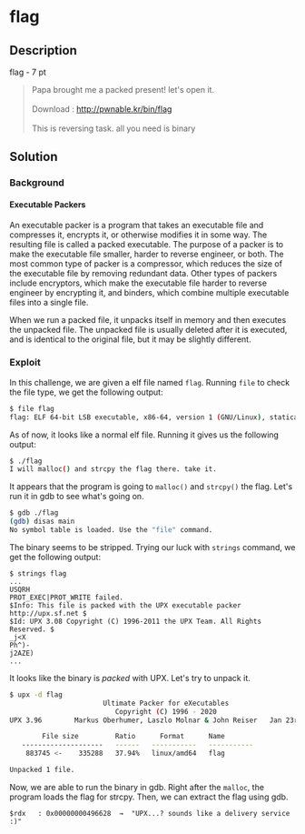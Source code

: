 # flag

## Description

flag - 7 pt

> Papa brought me a packed present! let's open it. <br> <br>
> Download : http://pwnable.kr/bin/flag <br> <br>
> This is reversing task. all you need is binary


## Solution

### Background

#### Executable Packers

An executable packer is a program that takes an executable file and compresses it, encrypts it, or otherwise modifies it in some way. The resulting file is called a packed executable. The purpose of a packer is to make the executable file smaller, harder to reverse engineer, or both. The most common type of packer is a compressor, which reduces the size of the executable file by removing redundant data. Other types of packers include encryptors, which make the executable file harder to reverse engineer by encrypting it, and binders, which combine multiple executable files into a single file.

When we run a packed file, it unpacks itself in memory and then executes the unpacked file. The unpacked file is usually deleted after it is executed, and is identical to the original file, but it may be slightly different.


### Exploit

In this challenge, we are given a elf file named ```flag```. Running ```file``` to check the file type, we get the following output:

```bash
$ file flag
flag: ELF 64-bit LSB executable, x86-64, version 1 (GNU/Linux), statically linked, no section header
```

As of now, it looks like a normal elf file. Running it gives us the following output:

```bash
$ ./flag
I will malloc() and strcpy the flag there. take it.
```

It appears that the program is going to `malloc()` and `strcpy()` the flag. Let's run it in gdb to see what's going on.

```bash
$ gdb ./flag
(gdb) disas main
No symbol table is loaded. Use the "file" command.
```

The binary seems to be stripped. Trying our luck with ```strings``` command, we get the following output:

```
$ strings flag
...
USQRH
PROT_EXEC|PROT_WRITE failed.
$Info: This file is packed with the UPX executable packer http://upx.sf.net $
$Id: UPX 3.08 Copyright (C) 1996-2011 the UPX Team. All Rights Reserved. $
_j<X
Ph^)-
j2AZE)
...
```

It looks like the binary is *packed* with UPX. Let's try to unpack it.

```bash
$ upx -d flag
                       Ultimate Packer for eXecutables
                          Copyright (C) 1996 - 2020
UPX 3.96        Markus Oberhumer, Laszlo Molnar & John Reiser   Jan 23rd 2020

        File size         Ratio      Format      Name
   --------------------   ------   -----------   -----------
    883745 <-    335288   37.94%   linux/amd64   flag

Unpacked 1 file.
```

Now, we are able to run the binary in gdb. Right after the ```malloc```, the program loads the flag for strcpy. Then, we can extract the flag using gdb.

```
$rdx   : 0x00000000496628  →  "UPX...? sounds like a delivery service :)"
```
